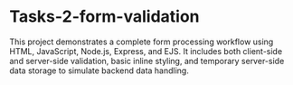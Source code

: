 # Tasks-2-form-validation
This project demonstrates a complete form processing workflow using HTML, JavaScript, Node.js, Express, and EJS. It includes both client-side and server-side validation, basic inline styling, and temporary server-side data storage to simulate backend data handling.
